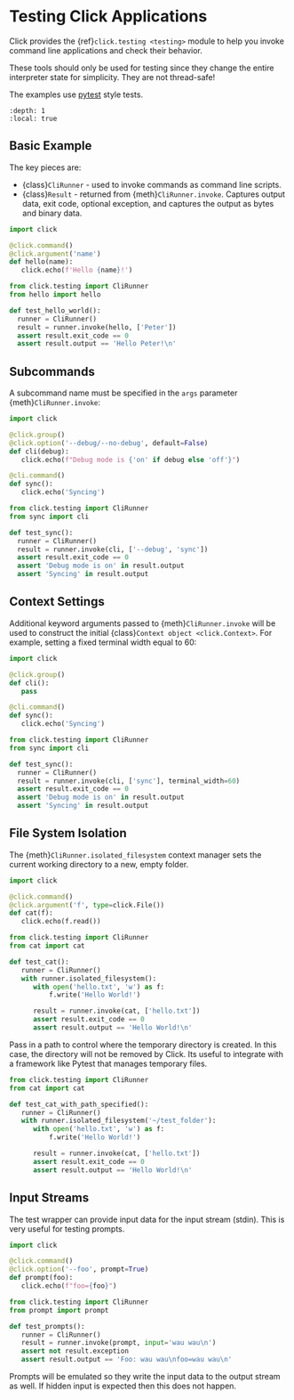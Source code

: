 # Testing Click Applications

Click provides the {ref}`click.testing <testing>` module to help you invoke command line applications and check their behavior.

These tools should only be used for testing since they change
the entire interpreter state for simplicity. They are not thread-safe!

The examples use [pytest](https://docs.pytest.org/en/stable/) style tests.

```{contents}
:depth: 1
:local: true
```

## Basic Example

The key pieces are:
  - {class}`CliRunner` - used to invoke commands as command line scripts.
  - {class}`Result` - returned from {meth}`CliRunner.invoke`. Captures output data, exit code, optional exception, and captures the output as bytes and binary data.

```python
import click

@click.command()
@click.argument('name')
def hello(name):
   click.echo(f'Hello {name}!')
```

```python
from click.testing import CliRunner
from hello import hello

def test_hello_world():
  runner = CliRunner()
  result = runner.invoke(hello, ['Peter'])
  assert result.exit_code == 0
  assert result.output == 'Hello Peter!\n'
```

## Subcommands

A subcommand name must be specified in the `args` parameter {meth}`CliRunner.invoke`:

```python
import click

@click.group()
@click.option('--debug/--no-debug', default=False)
def cli(debug):
   click.echo(f"Debug mode is {'on' if debug else 'off'}")

@cli.command()
def sync():
   click.echo('Syncing')
```

```python
from click.testing import CliRunner
from sync import cli

def test_sync():
  runner = CliRunner()
  result = runner.invoke(cli, ['--debug', 'sync'])
  assert result.exit_code == 0
  assert 'Debug mode is on' in result.output
  assert 'Syncing' in result.output
```

## Context Settings

Additional keyword arguments passed to {meth}`CliRunner.invoke` will be used to construct the initial {class}`Context object <click.Context>`.
For example, setting a fixed terminal width equal to 60:

```python
import click

@click.group()
def cli():
   pass

@cli.command()
def sync():
   click.echo('Syncing')
```

```python
from click.testing import CliRunner
from sync import cli

def test_sync():
  runner = CliRunner()
  result = runner.invoke(cli, ['sync'], terminal_width=60)
  assert result.exit_code == 0
  assert 'Debug mode is on' in result.output
  assert 'Syncing' in result.output
```

## File System Isolation

The {meth}`CliRunner.isolated_filesystem` context manager sets the current working directory to a new, empty folder.

```python
import click

@click.command()
@click.argument('f', type=click.File())
def cat(f):
   click.echo(f.read())
```

```python
from click.testing import CliRunner
from cat import cat

def test_cat():
   runner = CliRunner()
   with runner.isolated_filesystem():
      with open('hello.txt', 'w') as f:
          f.write('Hello World!')

      result = runner.invoke(cat, ['hello.txt'])
      assert result.exit_code == 0
      assert result.output == 'Hello World!\n'
```

Pass in a path to control where the temporary directory is created.
In this case, the directory will not be removed by Click. Its useful
to integrate with a framework like Pytest that manages temporary files.

```python
from click.testing import CliRunner
from cat import cat

def test_cat_with_path_specified():
   runner = CliRunner()
   with runner.isolated_filesystem('~/test_folder'):
      with open('hello.txt', 'w') as f:
          f.write('Hello World!')

      result = runner.invoke(cat, ['hello.txt'])
      assert result.exit_code == 0
      assert result.output == 'Hello World!\n'
```

## Input Streams

The test wrapper can provide input data for the input stream (stdin). This is very useful for testing prompts.

```python
import click

@click.command()
@click.option('--foo', prompt=True)
def prompt(foo):
   click.echo(f"foo={foo}")
```

```python
from click.testing import CliRunner
from prompt import prompt

def test_prompts():
   runner = CliRunner()
   result = runner.invoke(prompt, input='wau wau\n')
   assert not result.exception
   assert result.output == 'Foo: wau wau\nfoo=wau wau\n'
```

Prompts will be emulated so they write the input data to
the output stream as well. If hidden input is expected then this
does not happen.
